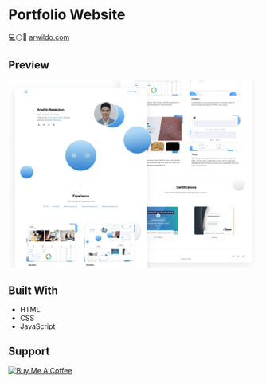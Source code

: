 # Portfolio Website
 :computer::white_circle::large_blue_circle: [arwildo.com](https://arwildo.com/)


## Preview
<p align="center">
  <img src="https://raw.githubusercontent.com/arwildo/arwildo.github.io/master/assets/images/arwildo.png?raw=true" alt="Website Preview"/>
</p>


## Built With

* HTML
* CSS
* JavaScript


## Support

<a href="https://www.buymeacoffee.com/Arwildo " target="_blank"><img src="https://www.buymeacoffee.com/assets/img/custom_images/white_img.png" alt="Buy Me A Coffee" style="height: auto !important;width: auto !important;" ></a>
